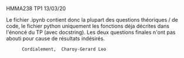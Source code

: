 
HMMA238
TP1
13/03/20

Le fichier .ipynb contient donc la plupart des questions théoriques / de code, le fichier python uniquement les fonctions déja décrites dans l'énoncé du TP (avec docstring).
Les deux questions finales n'ont pas abouti pour cause de résultats indésirés.


          Cordialement,  Charoy-Gerard Leo

